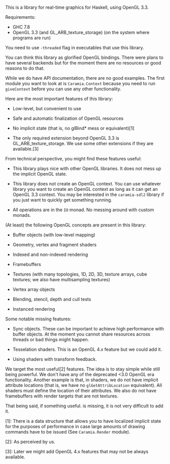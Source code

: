 This is a library for real-time graphics for Haskell, using OpenGL 3.3.

Requirements:

  * GHC 7.8
  * OpenGL 3.3 (and GL_ARB_texture_storage) (on the system where programs are
    run)

You need to use `-threaded` flag in executables that use this library.

You can think this library as glorified OpenGL bindings. There were plans to
have several backends but for the moment there are no resources or good reasons
to do that.

While we do have API documentation, there are no good examples. The first
module you want to look at is `Caramia.Context` because you need to run
`giveContext` before you can use any other functionality.

Here are the most important features of this library:

  * Low-level, but convenient to use

  * Safe and automatic finalization of OpenGL resources

  * No implicit state (that is, no glBind* mess or equivalent)[1]

  * The only required extension beyond OpenGL 3.3 is GL_ARB_texture_storage. We
    use some other extensions if they are available.[3]

From technical perspective, you might find these features useful:

  * This library plays nice with other OpenGL libraries. It does not mess up
    the implicit OpenGL state.

  * This library does not create an OpenGL context. You can use whatever
    library you want to create an OpenGL context as long as it can get an
    OpenGL 3.3 context. You may be interested in the `caramia-sdl2` library if
    you just want to quickly get something running.

  * All operations are in the `IO` monad. No messing around with custom monads.

(At least) the following OpenGL concepts are present in this library:

  * Buffer objects (with low-level mapping)

  * Geometry, vertex and fragment shaders

  * Indexed and non-indexed rendering

  * Framebuffers

  * Textures (with many topologies, 1D, 2D, 3D, texture arrays, cube textures;
    we also have multisampling textures)

  * Vertex array objects

  * Blending, stencil, depth and cull tests

  * Instanced rendering

Some notable missing features:

  * Sync objects. These can be important to achieve high performance with
    buffer objects. At the moment you cannot share resources across threads or
    bad things might happen.

  * Tesselation shaders. This is an OpenGL 4.x feature but we could add it.

  * Using shaders with transform feedback.

We target the most useful[2] features. The idea is to stay simple while still
being powerful. We don't have any of the deprecated <3.0 OpenGL era
functionality. Another example is that, in shaders, we do not have implicit
attribute locations (that is, we have no `glGetAttribLocation` equivalent).
All shaders must define the location of their attributes. We also do not have
framebuffers with render targets that are not textures.

That being said, if something useful. is missing, it is not very difficult to
add it.

[1]: There is a data structure that allows you to have localized implicit
state for the purposes of performance in case large amounts of drawing commands
have to be issued (See `Caramia.Render` module).

[2]: As perceived by us.

[3]: Later we might add OpenGL 4.x features that may not be always available.


